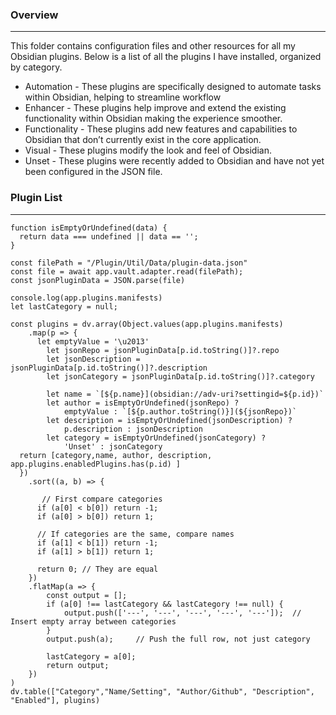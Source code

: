 ### Overview
---
This folder contains configuration files and other resources for all my Obsidian plugins. Below is a list of all the plugins I have installed, organized by category.
- Automation - These plugins are specifically designed to automate tasks within Obsidian, helping to streamline workflow
- Enhancer - These plugins help improve and extend the existing functionality within Obsidian making the experience smoother.
- Functionality - These plugins add new features and capabilities to Obsidian that don’t currently exist in the core application.
- Visual - These plugins modify the look and feel of Obsidian.
- Unset - These plugins were recently added to Obsidian and have not yet been configured in the JSON file.
### Plugin List
---
```dataviewjs
function isEmptyOrUndefined(data) {
  return data === undefined || data == '';
}

const filePath = "/Plugin/Util/Data/plugin-data.json"
const file = await app.vault.adapter.read(filePath);
const jsonPluginData = JSON.parse(file)

console.log(app.plugins.manifests)
let lastCategory = null;

const plugins = dv.array(Object.values(app.plugins.manifests)
	.map(p => {
	  let emptyValue = '\u2013'
		let jsonRepo = jsonPluginData[p.id.toString()]?.repo
		let jsonDescription = jsonPluginData[p.id.toString()]?.description
		let jsonCategory = jsonPluginData[p.id.toString()]?.category
		
		let name = `[${p.name}](obsidian://adv-uri?settingid=${p.id})`
		let author = isEmptyOrUndefined(jsonRepo) ?
			emptyValue : `[${p.author.toString()}](${jsonRepo})`
		let description = isEmptyOrUndefined(jsonDescription) ? 
			p.description : jsonDescription
		let category = isEmptyOrUndefined(jsonCategory) ? 
			'Unset' : jsonCategory
  return [category,name, author, description, app.plugins.enabledPlugins.has(p.id) ]
  })
	.sort((a, b) => {
		
	   // First compare categories
	  if (a[0] < b[0]) return -1;
	  if (a[0] > b[0]) return 1;
	
	  // If categories are the same, compare names
	  if (a[1] < b[1]) return -1;
	  if (a[1] > b[1]) return 1;
	
	  return 0; // They are equal
	})
	.flatMap(a => {
		const output = [];
		if (a[0] !== lastCategory && lastCategory !== null) {
			output.push(['---', '---', '---', '---', '---']);  // Insert empty array between categories
		}
		output.push(a);     // Push the full row, not just category

		lastCategory = a[0];
		return output;
	})
)
dv.table(["Category","Name/Setting", "Author/Github", "Description", "Enabled"], plugins)


```